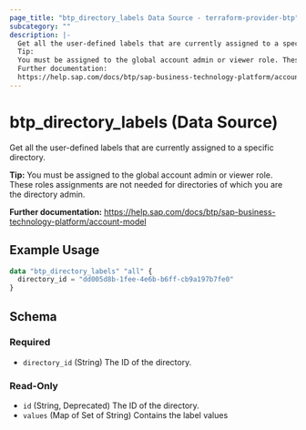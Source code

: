```yaml
---
page_title: "btp_directory_labels Data Source - terraform-provider-btp"
subcategory: ""
description: |-
  Get all the user-defined labels that are currently assigned to a specific directory.
  Tip:
  You must be assigned to the global account admin or viewer role. These roles assignments are not needed for directories of which you are the directory admin.
  Further documentation:
  https://help.sap.com/docs/btp/sap-business-technology-platform/account-model
---
```


# btp_directory_labels (Data Source)

Get all the user-defined labels that are currently assigned to a specific directory.

__Tip:__
You must be assigned to the global account admin or viewer role. These roles assignments are not needed for directories of which you are the directory admin.

__Further documentation:__
<https://help.sap.com/docs/btp/sap-business-technology-platform/account-model>

## Example Usage

```terraform
data "btp_directory_labels" "all" {
  directory_id = "dd005d8b-1fee-4e6b-b6ff-cb9a197b7fe0"
}
```

<!-- schema generated by tfplugindocs -->
## Schema

### Required

- `directory_id` (String) The ID of the directory.

### Read-Only

- `id` (String, Deprecated) The ID of the directory.
- `values` (Map of Set of String) Contains the label values